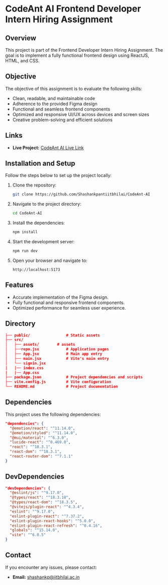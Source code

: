
# CodeAnt AI Frontend Developer Intern Hiring Assignment



## Overview

This project is part of the Frontend Developer Intern Hiring Assignment. The goal is to implement a fully functional frontend design using ReactJS, HTML, and CSS.

## Objective

The objective of this assignment is to evaluate the following skills:
- Clean, readable, and maintainable code
- Adherence to the provided Figma design
- Functional and seamless frontend components
- Optimized and responsive UI/UX across devices and screen sizes
- Creative problem-solving and efficient solutions


## Links

- **Live Project:** [CodeAnt AI Live Link](https://code-ant-ai-sepia.vercel.app/)


## Installation and Setup

Follow the steps below to set up the project locally:

1. Clone the repository:
    ```bash
    git clone https://github.com/Shashankpantiitbhilai/CodeAnt-AI
    ```

2. Navigate to the project directory:
    ```bash
    cd CodeAnt-AI
    ```

3. Install the dependencies:
    ```bash
    npm install
    ```

4. Start the development server:
    ```bash
    npm run dev
    ```

5. Open your browser and navigate to:
    ```
    http://localhost:5173
    ```

## Features

- Accurate implementation of the Figma design.
- Fully functional and responsive frontend components.
- Optimized performance for seamless user experience.
 ## Directory
 ```json
├── public/                # Static assets
├── src/
│   ├── assets/        # assets
│   ├──repo.jsx            # Application pages
│   ├── App.jsx            # Main app entry
│   ├── main.jsx           # Vite's main entry
│   └── signin.jsx  
|   |── index.css
|   |── App.css    
├── package.json           # Project dependencies and scripts
├── vite.config.js         # Vite configuration
└── README.md              # Project documentation
```
## Dependencies

This project uses the following dependencies:

```json
"dependencies": {
  "@emotion/react": "^11.14.0",
  "@emotion/styled": "^11.14.0",
  "@mui/material": "^6.3.0",
  "lucide-react": "^0.469.0",
  "react": "^18.3.1",
  "react-dom": "^18.3.1",
  "react-router-dom": "^7.1.1"
}
```

## DevDependencies

```json
"devDependencies": {
  "@eslint/js": "^9.17.0",
  "@types/react": "^18.3.18",
  "@types/react-dom": "^18.3.5",
  "@vitejs/plugin-react": "^4.3.4",
  "eslint": "^9.17.0",
  "eslint-plugin-react": "^7.37.2",
  "eslint-plugin-react-hooks": "^5.0.0",
  "eslint-plugin-react-refresh": "^0.4.16",
  "globals": "^15.14.0",
  "vite": "^6.0.5"
}
```

## Contact

If you encounter any issues, please contact:
- **Email:** shashankp@iitbhilai.ac.in


